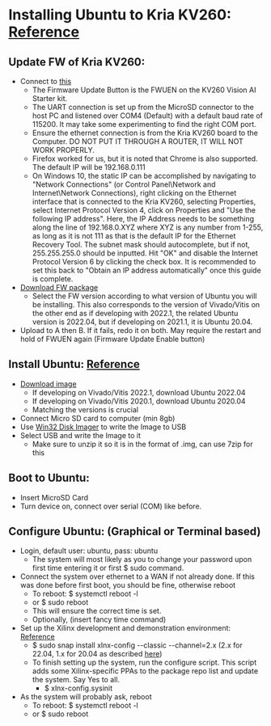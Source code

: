 # Installing Ubuntu to Kria KV260: [Reference](https://xilinx-wiki.atlassian.net/wiki/spaces/A/pages/2363129857/Getting+Started+with+Certified+Ubuntu+22.04+LTS+for+Xilinx+Devices#kria-firmware)
     
## Update FW of Kria KV260:
* Connect to [this](https://docs.xilinx.com/r/en-US/ug1089-kv260-starter-kit/Ethernet-Recovery-Tool)
  * The Firmware Update Button is the FWUEN on the KV260 Vision AI Starter kit. 
  * The UART connection is set up from the MicroSD connector to the host PC and listened over COM4 (Default) with a default baud rate of 115200. It may take some experimenting to find the right COM port. 
  * Ensure the ethernet connection is from the Kria KV260 board to the Computer. DO NOT PUT IT THROUGH A ROUTER, IT WILL NOT WORK PROPERLY.
  * Firefox worked for us, but it is noted that Chrome is also supported. The default IP will be 192.168.0.111
  * On Windows 10, the static IP can be accomplished by navigating to "Network Connections" (or Control Panel\Network and Internet\Network Connections), right clicking on the Ethernet interface that is connected to the Kria KV260, selecting Properties, select Internet Protocol Version 4, click on Properties and "Use the following IP address". Here, the IP Address needs to be something along the line of 192.168.0.XYZ where XYZ is any number from 1-255, as long as it is not 111 as that is the default IP for the Ethernet Recovery Tool. The subnet mask should autocomplete, but if not, 255.255.255.0 should be inputted. Hit "OK" and disable the Internet Protocol Version 6 by clicking the check box. It is recommended to set this back to "Obtain an IP address automatically" once this guide is complete. 
* [Download FW package](https://xilinx-wiki.atlassian.net/wiki/spaces/A/pages/1641152513/Kria+K26+SOM#Boot-Firmware-Updates)
  * Select the FW version according to what version of Ubuntu you will be installing. This also corresponds to the version of Vivado/Vitis on the other end as if developing with 2022.1, the related Ubuntu version is 2022.04, but if developing on 2021.1, it is Ubuntu 20.04. 
* Upload to A then B. If it fails, redo it on both. May require the restart and hold of FWUEN again (Firmware Update Enable button)    
## Install Ubuntu: [Reference](https://xilinx-wiki.atlassian.net/wiki/spaces/A/pages/2363129857/Getting+Started+with+Certified+Ubuntu+22.04+LTS+for+Xilinx+Devices)
* [Download image](https://ubuntu.com/download/amd-xilinx)
  * If developing on Vivado/Vitis 2022.1, download Ubuntu 2022.04
  * If developing on Vivado/Vitis 2020.1, download Ubuntu 2020.04
  * Matching the versions is crucial
* Connect Micro SD card to computer (min 8gb)
* Use [Win32 Disk Imager](https://win32diskimager.org/) to write the Image to USB
* Select USB and write the Image to it
  * Make sure to unzip it so it is in the format of .img, can use 7zip for this   
## Boot to Ubuntu:
* Insert MicroSD Card
* Turn device on, connect over serial (COM) like before.    
## Configure Ubuntu: (Graphical or Terminal based)
* Login, default user: ubuntu, pass: ubuntu
  * The system will most likely as you to change your password upon first time entering it or first $ sudo command. 
* Connect the system over ethernet to a WAN if not already done. If this was done before first boot, you should be fine, otherwise reboot 
  * To reboot: $ systemctl reboot -l                 
  * or $ sudo reboot
  * This will ensure the correct time is set.
  * Optionally, (insert fancy time command)
* Set up the Xilinx development and demonstration environment: [Reference](https://xilinx-wiki.atlassian.net/wiki/spaces/A/pages/2363129857/Getting+Started+with+Certified+Ubuntu+22.04+LTS+for+Xilinx+Devices#%5BinlineExtension%5DSet-up-the-Xilinx-Development-%26-Demonstration-Environment-for-Ubuntu-22.04-LTS)
  * $ sudo snap install xlnx-config --classic --channel=2.x   (2.x for 22.04, 1.x for 20.04 as described [here](https://xilinx-wiki.atlassian.net/wiki/spaces/A/pages/2057043969/Snaps+-+xlnx-config+Snap+for+Certified+Ubuntu+on+Xilinx+Devices))
  * To finish setting up the system, run the configure script. This script adds some Xilinx-specific PPAs to the package repo list and update the system. Say Yes to all.
    * $ xlnx-config.sysinit
* As the system will probably ask, reboot
  * To reboot: $ systemctl reboot -l                 
  * or $ sudo reboot
